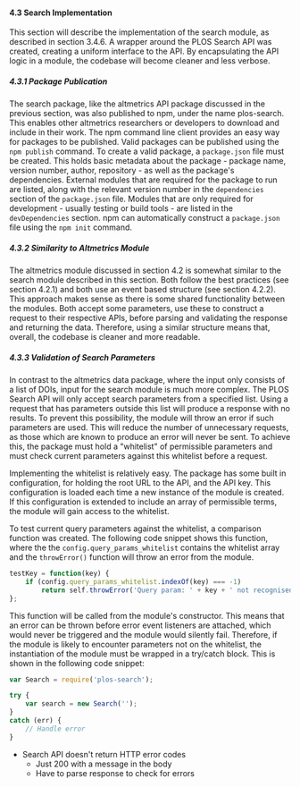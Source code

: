 #### 4.3 Search Implementation

This section will describe the implementation of the search module, as described in section 3.4.6. A wrapper around the PLOS Search API was created, creating a uniform interface to the API. By encapsulating the API logic in a module, the codebase will become cleaner and less verbose.

##### 4.3.1 Package Publication

The search package, like the altmetrics API package discussed in the previous section, was also published to npm, under the name plos-search. This enables other altmetrics researchers or developers to download and include in their work. The npm command line client provides an easy way for packages to be published. Valid packages can be published using the `npm publish` command. To create a valid package, a `package.json` file must be created. This holds basic metadata about the package - package name, version number, author, repository - as well as the package's dependencies. External modules that are required for the package to run are listed, along with the relevant version number in the `dependencies` section of the `package.json` file. Modules that are only required for development - usually testing or build tools - are listed in the `devDependencies` section. npm can automatically construct a `package.json` file using the `npm init` command.

##### 4.3.2 Similarity to Altmetrics Module

The altmetrics module discussed in section 4.2 is somewhat similar to the search module described in this section. Both follow the best practices (see section 4.2.1) and both use an event based structure (see section 4.2.2). This approach makes sense as there is some shared functionality between the modules. Both accept some parameters, use these to construct a request to their respective APIs, before parsing and validating the response and returning the data. Therefore, using a similar structure means that, overall, the codebase is cleaner and more readable.

##### 4.3.3 Validation of Search Parameters

In contrast to the altmetrics data package, where the input only consists of a list of DOIs, input for the search module is much more complex. The PLOS Search API will only accept search parameters from a specified list. Using a request that has parameters outside this list will produce a response with no results. To prevent this possibility, the module will throw an error if such parameters are used. This will reduce the number of unnecessary requests, as those which are known to produce an error will never be sent. To achieve this, the package must hold a "whitelist" of permissible parameters and must check current parameters against this whitelist before a request.

Implementing the whitelist is relatively easy. The package has some built in configuration, for holding the root URL to the API, and the API key. This configuration is loaded each time a new instance of the module is created. If this configuration is extended to include an array of permissible terms, the module will gain access to the whitelist.

To test current query parameters against the whitelist, a comparison function was created. The following code snippet shows this function, where the the `config.query_params_whitelist` contains the whitelist array and the `throwError()` function will throw an error from the module.

```js
testKey = function(key) {
	if (config.query_params_whitelist.indexOf(key) === -1)
		return self.throwError('Query param: ' + key + ' not recognised');
};
```

This function will be called from the module's constructor. This means that an error can be thrown before error event listeners are attached, which would never be triggered and the module would silently fail. Therefore, if the module is likely to encounter parameters not on the whitelist, the instantiation of the module must be wrapped in a try/catch block. This is shown in the following code snippet:

```js
var Search = require('plos-search');

try {
	var search = new Search('');
}
catch (err) {
	// Handle error
}
```

* Search API doesn't return HTTP error codes
	* Just 200 with a message in the body
	* Have to parse response to check for errors

